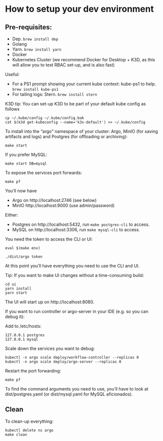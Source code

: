 # How to setup your dev environment
## Pre-requisites:

* Dep. `brew install dep`
* Golang
* Yarn. `brew install yarn`
* Docker
* Kubernetes Cluster (we recommend Docker for Desktop + K3D, as this will allow you to test RBAC set-up, and is also fast)

Useful:

* For a PS1 prompt showing your current kube context: kube-ps1 to help.  `brew install kube-ps1`
* For tailing logs: Stern. `brew install stern`

K3D tip: You can set-up K3D to be part of your default kube config as follows

    cp ~/.kube/config ~/.kube/config.bak
    cat $(k3d get-kubeconfig --name='k3s-default') >> ~/.kube/config

To install into the “argo” namespace of your cluster: Argo, MinIO (for saving artifacts and logs) and Postgres (for offloading or archiving):

    make start 

If you prefer MySQL:

	make start DB=mysql

To expose the services port forwards:

	make pf

You’ll now have

* Argo on http://localhost:2746 (see below)
* MinIO  http://localhost:9000 (use admin/password)

Either:

* Postgres on  http://localhost:5432, run `make postgres-cli` to access.
* MySQL on  http://localhost:3306, run `make mysql-cli` to access.

You need the token to access the CLI or UI:

    eval $(make env)

    ./dist/argo token

At this point you’ll have everything you need to use the CLI and UI.

Tip: If you want to make UI changes without a time-consuming build:

    cd ui
    yarn install
    yarn start

The UI will start up on http://localhost:8080.

If you want to run controller or argo-server in your IDE (e.g. so you can debug it):

Add to /etc/hosts:

    127.0.0.1 postgres
    127.0.0.1 mysql

Scale down the services you want to debug:

    kubectl -n argo scale deploy/workflow-controller --replicas 0
    kubectl -n argo scale deploy/argo-server --replicas 0

Restart the port forwarding:

    make pf

To find the command arguments you need to use, you’ll have to look at dist/postgres.yaml (or dist/mysql.yaml for MySQL aficionados).

## Clean

To clean-up everything:

    kubectl delete ns argo
    make clean

